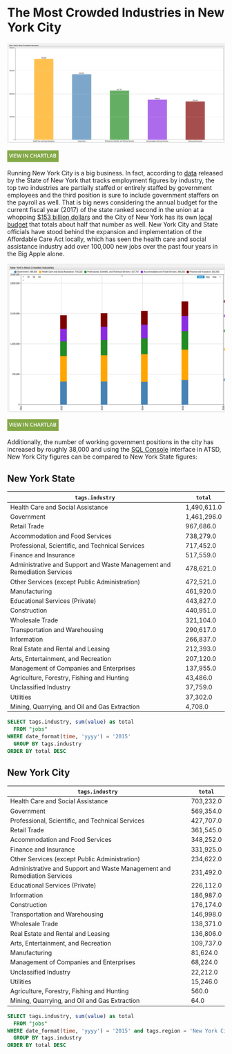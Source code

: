 # The Most Crowded Industries in New York City

![NY1](./images/NY_Jobs1.png)

[![View in ChartLab](../../research/images/new-button.png)](https://apps.axibase.com/chartlab/6402f01c/19/#fullscreen)

Running New York City is a big business. In fact, according to [data](https://catalog.data.gov/dataset/jobs-by-industry)
released by the State of New York that tracks employment figures by industry, the top two industries
are partially staffed or entirely staffed by government employees and the third position
is sure to include government staffers on the payroll as well. That is big news considering
the annual budget for the current fiscal year (2017) of the state ranked second in the union at a whopping
[$153 billion dollars](https://www.nysenate.gov/newsroom/articles/senate-passes-2017-18-state-budget-protects-taxpayers-provides-record-investments)
and the City of New York has its own [local budget](https://council.nyc.gov/budget/) that totals about half that number as well.
New York City and State officials have stood behind the expansion and implementation of the Affordable Care Act
locally, which has seen the health care and social assistance industry add over 100,000 new jobs over the past four
years in the Big Apple alone.

![NY2](./images/NY_Jobs3.png)

[![View in ChartLab](../../research/images/new-button.png)](https://apps.axibase.com/chartlab/6402f01c/20/)

Additionally, the number of working government positions in the city has increased by roughly 38,000
and using the [SQL Console](https://axibase.com/docs/atsd/sql/) interface in ATSD,
New York City figures can be compared to New York State figures:

## New York State

| `tags.industry`                                                            | `total`     |
|--------------------------------------------------------------------------|-----------|
| Health Care and Social Assistance                                        | 1,490,611.0 |
| Government                                                               | 1,461,296.0 |
| Retail Trade                                                             | 967,686.0  |
| Accommodation and Food Services                                          | 738,279.0  |
| Professional, Scientific, and Technical Services                         | 717,452.0  |
| Finance and Insurance                                                    | 517,559.0  |
| Administrative and Support and Waste Management and Remediation Services | 478,621.0  |
| Other Services (except Public Administration)                            | 472,521.0  |
| Manufacturing                                                            | 461,920.0  |
| Educational Services (Private)                                           | 443,827.0  |
| Construction                                                             | 440,951.0  |
| Wholesale Trade                                                          | 321,104.0  |
| Transportation and Warehousing                                           | 290,617.0  |
| Information                                                              | 266,837.0  |
| Real Estate and Rental and Leasing                                       | 212,393.0  |
| Arts, Entertainment, and Recreation                                      | 207,120.0  |
| Management of Companies and Enterprises                                  | 137,955.0  |
| Agriculture, Forestry, Fishing and Hunting                               | 43,486.0   |
| Unclassified Industry                                                    | 37,759.0   |
| Utilities                                                                | 37,302.0   |
| Mining, Quarrying, and Oil and Gas Extraction                            | 4,708.0    |

```sql
SELECT tags.industry, sum(value) as total
  FROM "jobs"
WHERE date_format(time, 'yyyy') = '2015'
  GROUP BY tags.industry
ORDER BY total DESC
```

## New York City

| `tags.industry`                                                            | `total`    |
|--------------------------------------------------------------------------|----------|
| Health Care and Social Assistance                                        | 703,232.0 |
| Government                                                               | 569,354.0 |
| Professional, Scientific, and Technical Services                         | 427,707.0 |
| Retail Trade                                                             | 361,545.0 |
| Accommodation and Food Services                                          | 348,252.0 |
| Finance and Insurance                                                    | 331,925.0 |
| Other Services (except Public Administration)                            | 234,622.0 |
| Administrative and Support and Waste Management and Remediation Services | 231,492.0 |
| Educational Services (Private)                                           | 226,112.0 |
| Information                                                              | 186,987.0 |
| Construction                                                             | 176,174.0 |
| Transportation and Warehousing                                           | 146,998.0 |
| Wholesale Trade                                                          | 138,371.0 |
| Real Estate and Rental and Leasing                                       | 136,806.0 |
| Arts, Entertainment, and Recreation                                      | 109,737.0 |
| Manufacturing                                                            | 81,624.0  |
| Management of Companies and Enterprises                                  | 68,224.0  |
| Unclassified Industry                                                    | 22,212.0  |
| Utilities                                                                | 15,246.0  |
| Agriculture, Forestry, Fishing and Hunting                               | 560.0    |
| Mining, Quarrying, and Oil and Gas Extraction                            | 64.0     |

```sql
SELECT tags.industry, sum(value) as total
  FROM "jobs"
WHERE date_format(time, 'yyyy') = '2015' and tags.region = 'New York City'
  GROUP BY tags.industry
ORDER BY total DESC
```